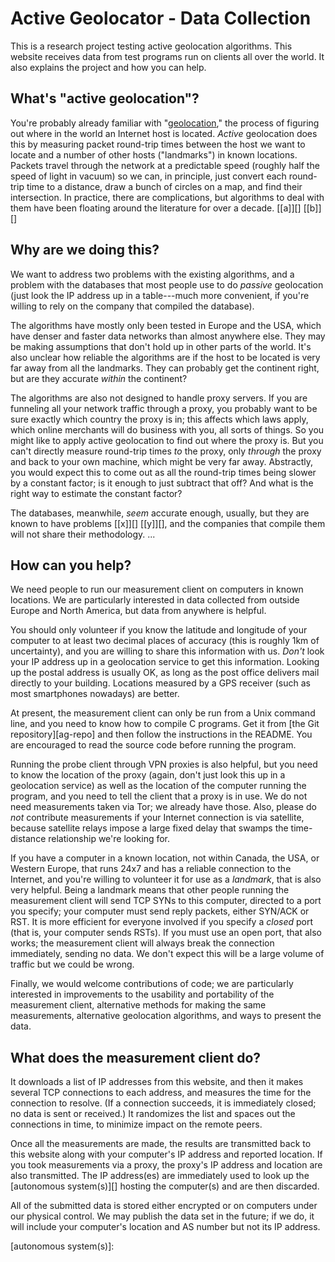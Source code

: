 # Active Geolocator - Data Collection

This is a research project testing active geolocation algorithms.
This website receives data from test programs run on clients all over
the world.  It also explains the project and how you can help.

## What's "active geolocation"?

You're probably already familiar with "[geolocation][]," the process
of figuring out where in the world an Internet host is located.
_Active_ geolocation does this by measuring packet round-trip times
between the host we want to locate and a number of other hosts
("landmarks") in known locations.  Packets travel through the network
at a predictable speed (roughly half the speed of light in vacuum) so
we can, in principle, just convert each round-trip time to a distance,
draw a bunch of circles on a map, and find their intersection.  In
practice, there are complications, but algorithms to deal with them
have been floating around the literature for over a decade. [[a]][] [[b]][]

## Why are we doing this?

We want to address two problems with the existing algorithms, and a
problem with the databases that most people use to do _passive_
geolocation (just look the IP address up in a table---much more
convenient, if you're willing to rely on the company that compiled the
database).

The algorithms have mostly only been tested in Europe and the USA,
which have denser and faster data networks than almost anywhere else.
They may be making assumptions that don't hold up in other parts of
the world.  It's also unclear how reliable the algorithms are if the
host to be located is very far away from all the landmarks.  They can
probably get the continent right, but are they accurate _within_ the
continent?

The algorithms are also not designed to handle proxy servers.  If you
are funneling all your network traffic through a proxy, you probably
want to be sure exactly which country the proxy is in; this affects
which laws apply, which online merchants will do business with you,
all sorts of things.  So you might like to apply active geolocation to
find out where the proxy is.  But you can't directly measure
round-trip times _to_ the proxy, only _through_ the proxy and back to
your own machine, which might be very far away.  Abstractly, you would
expect this to come out as all the round-trip times being slower by a
constant factor; is it enough to just subtract that off?  And what is
the right way to estimate the constant factor?

The databases, meanwhile, _seem_ accurate enough, usually, but they
are known to have problems [[x]][] [[y]][], and the companies that
compile them will not share their methodology.  ...

## How can you help?

We need people to run our measurement client on computers in known
locations.  We are particularly interested in data collected from
outside Europe and North America, but data from anywhere is helpful.

You should only volunteer if you know the latitude and longitude of
your computer to at least two decimal places of accuracy (this is
roughly 1km of uncertainty), and you are willing to share this
information with us.  _Don't_ look your IP address up in a geolocation
service to get this information.  Looking up the postal address is
usually OK, as long as the post office delivers mail directly to your
building.  Locations measured by a GPS receiver (such as most
smartphones nowadays) are better.

At present, the measurement client can only be run from a Unix command
line, and you need to know how to compile C programs.  Get it from
[the Git repository][ag-repo] and then follow the instructions in the
README.  You are encouraged to read the source code before running the
program.

Running the probe client through VPN proxies is also helpful, but you
need to know the location of the proxy (again, don't just look this up
in a geolocation service) as well as the location of the computer
running the program, and you need to tell the client that a proxy is
in use.  We do not need measurements taken via Tor; we already have
those.  Also, please do _not_ contribute measurements if your Internet
connection is via satellite, because satellite relays impose a large
fixed delay that swamps the time-distance relationship we're looking
for.

If you have a computer in a known location, not within Canada, the
USA, or Western Europe, that runs 24x7 and has a reliable connection
to the Internet, and you're willing to volunteer it for use as a
_landmark_, that is also very helpful.  Being a landmark means that
other people running the measurement client will send TCP SYNs to this
computer, directed to a port you specify; your computer must send
reply packets, either SYN/ACK or RST.  It is more efficient for
everyone involved if you specify a _closed_ port (that is, your
computer sends RSTs).  If you must use an open port, that also works;
the measurement client will always break the connection immediately,
sending no data.  We don't expect this will be a large volume of
traffic but we could be wrong.

Finally, we would welcome contributions of code; we are particularly
interested in improvements to the usability and portability of the
measurement client, alternative methods for making the same
measurements, alternative geolocation algorithms, and ways to present
the data.

## What does the measurement client do?

It downloads a list of IP addresses from this website, and then it
makes several TCP connections to each address, and measures the time
for the connection to resolve.  (If a connection succeeds, it is
immediately closed; no data is sent or received.)  It randomizes the
list and spaces out the connections in time, to minimize impact on the
remote peers.

Once all the measurements are made, the results are transmitted back
to this website along with your computer's IP address and reported
location.  If you took measurements via a proxy, the proxy's IP
address and location are also transmitted.  The IP address(es) are
immediately used to look up the [autonomous system(s)][] hosting the
computer(s) and are then discarded.

All of the submitted data is stored either encrypted or on computers
under our physical control.  We may publish the data set in the
future; if we do, it will include your computer's location and AS
number but not its IP address.

[geolocation]:
[ag-repo]:
[autonomous system(s)]:
